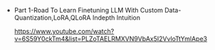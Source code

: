 * Part 1-Road To Learn Finetuning LLM With Custom Data-Quantization,LoRA,QLoRA Indepth Intuition

  https://www.youtube.com/watch?v=6S59Y0ckTm4&list=PLZoTAELRMXVN9VbAx5I2VvloTtYmlApe3
